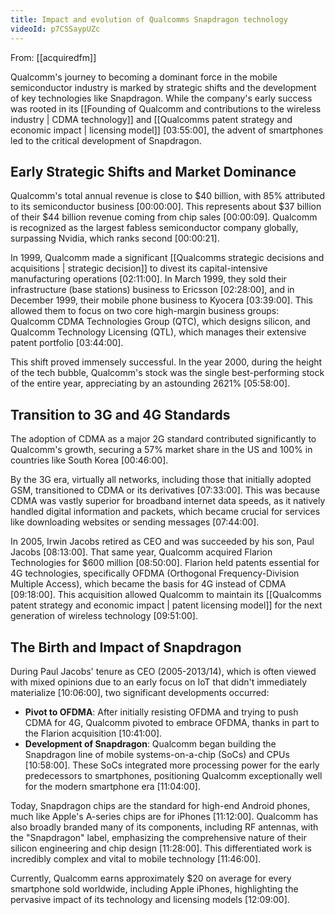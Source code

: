 ```yaml
---
title: Impact and evolution of Qualcomms Snapdragon technology
videoId: p7CSSaypUZc
---
```


From: [[acquiredfm]] <br/> 

Qualcomm's journey to becoming a dominant force in the mobile semiconductor industry is marked by strategic shifts and the development of key technologies like Snapdragon. While the company's early success was rooted in its [[Founding of Qualcomm and contributions to the wireless industry | CDMA technology]] and [[Qualcomms patent strategy and economic impact | licensing model]] <a class="yt-timestamp" data-t="03:55:00">[03:55:00]</a>, the advent of smartphones led to the critical development of Snapdragon.

## Early Strategic Shifts and Market Dominance

Qualcomm's total annual revenue is close to $40 billion, with 85% attributed to its semiconductor business <a class="yt-timestamp" data-t="00:00:00">[00:00:00]</a>. This represents about $37 billion of their $44 billion revenue coming from chip sales <a class="yt-timestamp" data-t="00:00:09">[00:00:09]</a>. Qualcomm is recognized as the largest fabless semiconductor company globally, surpassing Nvidia, which ranks second <a class="yt-timestamp" data-t="00:00:21">[00:00:21]</a>.

In 1999, Qualcomm made a significant [[Qualcomms strategic decisions and acquisitions | strategic decision]] to divest its capital-intensive manufacturing operations <a class="yt-timestamp" data-t="02:11:00">[02:11:00]</a>. In March 1999, they sold their infrastructure (base stations) business to Ericsson <a class="yt-timestamp" data-t="02:28:00">[02:28:00]</a>, and in December 1999, their mobile phone business to Kyocera <a class="yt-timestamp" data-t="03:39:00">[03:39:00]</a>. This allowed them to focus on two core high-margin business groups: Qualcomm CDMA Technologies Group (QTC), which designs silicon, and Qualcomm Technology Licensing (QTL), which manages their extensive patent portfolio <a class="yt-timestamp" data-t="03:44:00">[03:44:00]</a>.

This shift proved immensely successful. In the year 2000, during the height of the tech bubble, Qualcomm's stock was the single best-performing stock of the entire year, appreciating by an astounding 2621% <a class="yt-timestamp" data-t="05:58:00">[05:58:00]</a>.

## Transition to 3G and 4G Standards

The adoption of CDMA as a major 2G standard contributed significantly to Qualcomm's growth, securing a 57% market share in the US and 100% in countries like South Korea <a class="yt-timestamp" data-t="00:46:00">[00:46:00]</a>.

By the 3G era, virtually all networks, including those that initially adopted GSM, transitioned to CDMA or its derivatives <a class="yt-timestamp" data-t="07:33:00">[07:33:00]</a>. This was because CDMA was vastly superior for broadband internet data speeds, as it natively handled digital information and packets, which became crucial for services like downloading websites or sending messages <a class="yt-timestamp" data-t="07:44:00">[07:44:00]</a>.

In 2005, Irwin Jacobs retired as CEO and was succeeded by his son, Paul Jacobs <a class="yt-timestamp" data-t="08:13:00">[08:13:00]</a>. That same year, Qualcomm acquired Flarion Technologies for $600 million <a class="yt-timestamp" data-t="08:50:00">[08:50:00]</a>. Flarion held patents essential for 4G technologies, specifically OFDMA (Orthogonal Frequency-Division Multiple Access), which became the basis for 4G instead of CDMA <a class="yt-timestamp" data-t="09:18:00">[09:18:00]</a>. This acquisition allowed Qualcomm to maintain its [[Qualcomms patent strategy and economic impact | patent licensing model]] for the next generation of wireless technology <a class="yt-timestamp" data-t="09:51:00">[09:51:00]</a>.

## The Birth and Impact of Snapdragon

During Paul Jacobs' tenure as CEO (2005-2013/14), which is often viewed with mixed opinions due to an early focus on IoT that didn't immediately materialize <a class="yt-timestamp" data-t="10:06:00">[10:06:00]</a>, two significant developments occurred:
*   **Pivot to OFDMA**: After initially resisting OFDMA and trying to push CDMA for 4G, Qualcomm pivoted to embrace OFDMA, thanks in part to the Flarion acquisition <a class="yt-timestamp" data-t="10:41:00">[10:41:00]</a>.
*   **Development of Snapdragon**: Qualcomm began building the Snapdragon line of mobile systems-on-a-chip (SoCs) and CPUs <a class="yt-timestamp" data-t="10:58:00">[10:58:00]</a>. These SoCs integrated more processing power for the early predecessors to smartphones, positioning Qualcomm exceptionally well for the modern smartphone era <a class="yt-timestamp" data-t="11:04:00">[11:04:00]</a>.

Today, Snapdragon chips are the standard for high-end Android phones, much like Apple's A-series chips are for iPhones <a class="yt-timestamp" data-t="11:12:00">[11:12:00]</a>. Qualcomm has also broadly branded many of its components, including RF antennas, with the "Snapdragon" label, emphasizing the comprehensive nature of their silicon engineering and chip design <a class="yt-timestamp" data-t="11:28:00">[11:28:00]</a>. This differentiated work is incredibly complex and vital to mobile technology <a class="yt-timestamp" data-t="11:46:00">[11:46:00]</a>.

Currently, Qualcomm earns approximately $20 on average for every smartphone sold worldwide, including Apple iPhones, highlighting the pervasive impact of its technology and licensing models <a class="yt-timestamp" data-t="12:09:00">[12:09:00]</a>.